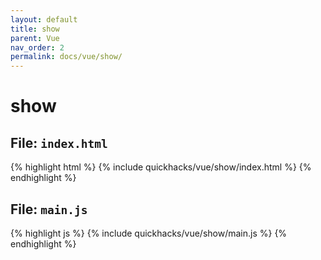 ```yaml
---
layout: default
title: show
parent: Vue
nav_order: 2
permalink: docs/vue/show/
---
```


# show

## File: `index.html`

{% highlight html %}
{% include quickhacks/vue/show/index.html %}
{% endhighlight %}

## File: `main.js`

{% highlight js %}
{% include quickhacks/vue/show/main.js %}
{% endhighlight %}
